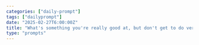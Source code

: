 ```yaml
---
categories: ["daily-prompt"]
tags: ["dailyprompt"]
date: "2025-02-27T6:00:00Z"
title: "What's something you're really good at, but don't get to do very often?"
type: "prompts"
---
```

